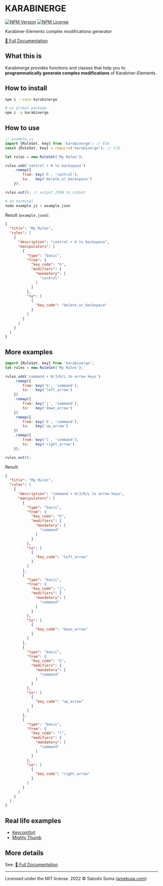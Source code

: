 # KARABINERGE
[![NPM Version](https://img.shields.io/npm/v/karabinerge?style=for-the-badge&label=npm%20package)](https://www.npmjs.com/package/karabinerge) [![NPM License](https://img.shields.io/npm/l/karabinerge?style=for-the-badge)](https://github.com/amekusa/karabinerge/blob/trunk/LICENSE)

Karabiner-Elements complex modifications generator

[📘 Full Documentation](https://amekusa.github.io/karabinerge/latest/index.html)


## What this is
Karabinerge provides functions and classes that help you to **programmatically generate complex modifications** of Karabiner-Elements.


## How to install
```sh
npm i --save karabinerge

# as global package
npm i -g karabinerge
```

## How to use
```js
// example.js
import {RuleSet, key} from 'karabinerge'; // ES6
const {RuleSet, key} = require('karabinerge'); // CJS

let rules = new RuleSet('My Rules');

rules.add('control + H to backspace')
	.remap({
		from: key('h', 'control'),
		to:   key('delete_or_backspace')
	});

rules.out(); // output JSON to stdout
```

```sh
# on terminal
node example.js > example.json
```

Result (`example.json`):
```json
{
  "title": "My Rules",
  "rules": [
    {
      "description": "control + H to backspace",
      "manipulators": [
        {
          "type": "basic",
          "from": {
            "key_code": "h",
            "modifiers": {
              "mandatory": [
                "control"
              ]
            }
          },
          "to": [
            {
              "key_code": "delete_or_backspace"
            }
          ]
        }
      ]
    }
  ]
}
```

## More examples
```js
import {RuleSet, key} from 'karabinerge';
let rules = new RuleSet('My Rules');

rules.add('command + H/J/K/L to arrow keys')
	.remap({
		from: key('h', 'command'),
		to:   key('left_arrow')
	})
	.remap({
		from: key('j', 'command'),
		to:   key('down_arrow')
	})
	.remap({
		from: key('k', 'command'),
		to:   key('up_arrow')
	})
	.remap({
		from: key('l', 'command'),
		to:   key('right_arrow')
	});

rules.out();
```

Result:
```json
{
  "title": "My Rules",
  "rules": [
    {
      "description": "command + H/J/K/L to arrow keys",
      "manipulators": [
        {
          "type": "basic",
          "from": {
            "key_code": "h",
            "modifiers": {
              "mandatory": [
                "command"
              ]
            }
          },
          "to": [
            {
              "key_code": "left_arrow"
            }
          ]
        },
        {
          "type": "basic",
          "from": {
            "key_code": "j",
            "modifiers": {
              "mandatory": [
                "command"
              ]
            }
          },
          "to": [
            {
              "key_code": "down_arrow"
            }
          ]
        },
        {
          "type": "basic",
          "from": {
            "key_code": "k",
            "modifiers": {
              "mandatory": [
                "command"
              ]
            }
          },
          "to": [
            {
              "key_code": "up_arrow"
            }
          ]
        },
        {
          "type": "basic",
          "from": {
            "key_code": "l",
            "modifiers": {
              "mandatory": [
                "command"
              ]
            }
          },
          "to": [
            {
              "key_code": "right_arrow"
            }
          ]
        }
      ]
    }
  ]
}
```

## Real life examples
- [Keycomfort](https://github.com/amekusa/keycomfort)
- [Mighty Thumb](https://github.com/amekusa/mighty-thumb/blob/master/karabiner-elements/mighty-thumb.js)


## More details
See: [📘 Full Documentation](https://amekusa.github.io/karabinerge/latest/index.html)


---
Licensed under the MIT license.
2022 &copy; Satoshi Soma ([amekusa.com](https://amekusa.com))

